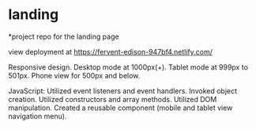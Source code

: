 # landing

\*project repo for the landing page

view deployment at https://fervent-edison-947bf4.netlify.com/

Responsive design.
Desktop mode at 1000px(+).
Tablet mode at 999px to 501px.
Phone view for 500px and below.

JavaScript:
Utilized event listeners and event handlers.
Invoked object creation. Utilized constructors and array methods.
Utilized DOM manipulation.
Created a reusable component (mobile and tablet view navigation menu).
